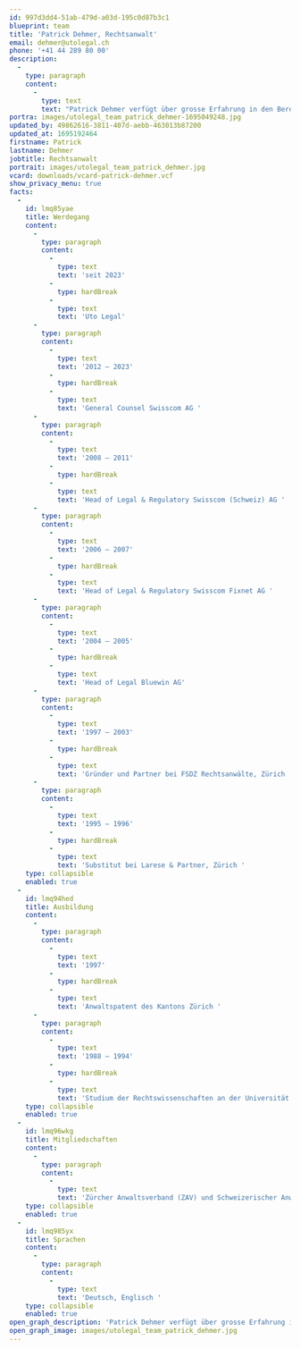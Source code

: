 ```yaml
---
id: 997d3dd4-51ab-479d-a03d-195c0d87b3c1
blueprint: team
title: 'Patrick Dehmer, Rechtsanwalt'
email: dehmer@utolegal.ch
phone: '+41 44 289 80 00'
description:
  -
    type: paragraph
    content:
      -
        type: text
        text: "Patrick Dehmer verfügt über grosse Erfahrung in den Bereichen Telekommunikation, Medien, Unterhaltungs- und Informationstechnologie. Er berät seine Klienten in Fragen des Immaterialgüterrechts (Musik, Film, Marken), Gesellschafts-, Vertrags- und Wettbewerbsrechts. Aufgrund seiner langjährigen Tätigkeit als Rechtsdienstleiter berät und unterstützt er Unternehmen und Organisationen auch beim Aufbau, bei der Weiterentwicklung und der Transformation von Rechtsdiensten.\_"
portra: images/utolegal_team_patrick_dehmer-1695049248.jpg
updated_by: 49862616-3811-407d-aebb-463013b87200
updated_at: 1695192464
firstname: Patrick
lastname: Dehmer
jobtitle: Rechtsanwalt
portrait: images/utolegal_team_patrick_dehmer.jpg
vcard: downloads/vcard-patrick-dehmer.vcf
show_privacy_menu: true
facts:
  -
    id: lmq85yae
    title: Werdegang
    content:
      -
        type: paragraph
        content:
          -
            type: text
            text: 'seit 2023'
          -
            type: hardBreak
          -
            type: text
            text: 'Uto Legal'
      -
        type: paragraph
        content:
          -
            type: text
            text: '2012 – 2023'
          -
            type: hardBreak
          -
            type: text
            text: 'General Counsel Swisscom AG '
      -
        type: paragraph
        content:
          -
            type: text
            text: '2008 – 2011'
          -
            type: hardBreak
          -
            type: text
            text: 'Head of Legal & Regulatory Swisscom (Schweiz) AG '
      -
        type: paragraph
        content:
          -
            type: text
            text: '2006 – 2007'
          -
            type: hardBreak
          -
            type: text
            text: 'Head of Legal & Regulatory Swisscom Fixnet AG '
      -
        type: paragraph
        content:
          -
            type: text
            text: '2004 – 2005'
          -
            type: hardBreak
          -
            type: text
            text: 'Head of Legal Bluewin AG'
      -
        type: paragraph
        content:
          -
            type: text
            text: '1997 – 2003'
          -
            type: hardBreak
          -
            type: text
            text: 'Gründer und Partner bei FSDZ Rechtsanwälte, Zürich '
      -
        type: paragraph
        content:
          -
            type: text
            text: '1995 – 1996'
          -
            type: hardBreak
          -
            type: text
            text: 'Substitut bei Larese & Partner, Zürich '
    type: collapsible
    enabled: true
  -
    id: lmq94hed
    title: Ausbildung
    content:
      -
        type: paragraph
        content:
          -
            type: text
            text: '1997'
          -
            type: hardBreak
          -
            type: text
            text: 'Anwaltspatent des Kantons Zürich '
      -
        type: paragraph
        content:
          -
            type: text
            text: '1988 – 1994'
          -
            type: hardBreak
          -
            type: text
            text: 'Studium der Rechtswissenschaften an der Universität Zürich, lic. iur. (magna cum laude) '
    type: collapsible
    enabled: true
  -
    id: lmq96wkg
    title: Mitgliedschaften
    content:
      -
        type: paragraph
        content:
          -
            type: text
            text: 'Zürcher Anwaltsverband (ZAV) und Schweizerischer Anwaltsverband (SAV)'
    type: collapsible
    enabled: true
  -
    id: lmq985yx
    title: Sprachen
    content:
      -
        type: paragraph
        content:
          -
            type: text
            text: 'Deutsch, Englisch '
    type: collapsible
    enabled: true
open_graph_description: 'Patrick Dehmer verfügt über grosse Erfahrung in den Bereichen Telekommunikation, Medien, Unterhaltungs- und Informationstechnologie. Er berät seine Klienten in Fragen des Immaterialgüterrechts (Musik, Film, Marken), Gesellschafts-, Vertrags- und Wettbewerbsrechts. Aufgrund seiner langjährigen Tätigkeit als Rechtsdienstleiter berät und unterstützt er Unternehmen und Organisationen auch beim Aufbau, bei der Weiterentwicklung und der Transformation von Rechtsdiensten.'
open_graph_image: images/utolegal_team_patrick_dehmer.jpg
---
```

